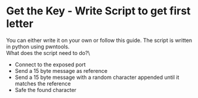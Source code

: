 # Get the Key - Write Script to get first letter
You can either write it on your own or follow this guide. The script is written in python using pwntools.\
What does the script need to do?\
- Connect to the exposed port
- Send a 15 byte message as reference
- Send a 15 byte message with a random character appended until it matches the reference
- Safe the found character